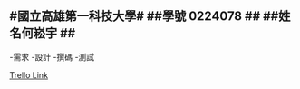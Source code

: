#國立高雄第一科技大學#
##學號 0224078 ## 
##姓名何崧宇 ##
-------------------------------------
-需求
-設計
-撰碼
-測試

[Trello Link](https://trello.com/b/0oNsWXZK/-)

